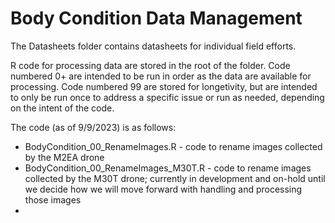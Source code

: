 # Body Condition Data Management

The Datasheets folder contains datasheets for individual field efforts. 

R code for processing data are stored in the root of the folder. Code numbered 0+ are intended to be run in order as the data are available for processing. Code numbered 99 are stored for longetivity, but are intended to only be run once to address a specific issue or run as needed, depending on the intent of the code.

The code (as of 9/9/2023) is as follows:
* BodyCondition_00_RenameImages.R - code to rename images collected by the M2EA drone
* BodyCondition_00_RenameImages_M30T.R - code to rename images collected by the M30T drone; currently in development and on-hold until we decide how we will move forward with handling and processing those images
* 
